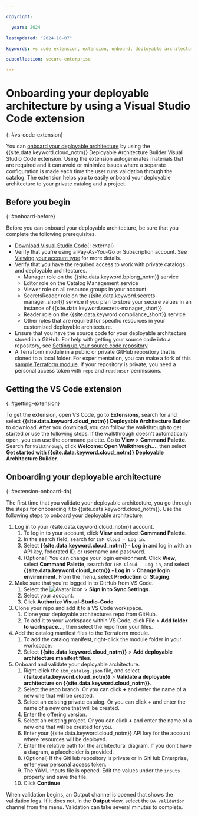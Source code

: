 ```yaml
---

copyright:

  years: 2024

lastupdated: "2024-10-07"

keywords: vs code extension, extension, onboard, deployable architecture

subcollection: secure-enterprise

---
```


# Onboarding your deployable architecture by using a Visual Studio Code extension
{: #vs-code-extension}

You can [onboard your deployable architecture](/docs/secure-enterprise?topic=secure-enterprise-onboard-da&interface=ui) by using the {{site.data.keyword.cloud_notm}} Deployable Architecture Builder Visual Studio Code extension. Using the extension autogenerates materials that are required and it can avoid or minimize issues where a separate configuration is made each time the user runs validation through the catalog. The extension helps you to easily onboard your deployable architecture to your private catalog and a project.

## Before you begin
{: #onboard-before}

Before you can onboard your deployable architecture, be sure that you complete the following prerequisites.

* [Download Visual Studio Code](https://code.visualstudio.com/){: external}
* Verify that you're using a Pay-As-You-Go or Subscription account. See [Viewing your account type](/docs/account?topic=account-account_settings#view-acct-type) for more details.
* Verify that you have the required access to work with private catalogs and deployable architectures.
   * Manager role on the {{site.data.keyword.bplong_notm}} service
   * Editor role on the Catalog Management service
   * Viewer role on all resource groups in your account
   * SecretsReader role on the {{site.data.keyword.secrets-manager_short}} service if you plan to store your secure values in an instance of {{site.data.keyword.secrets-manager_short}}
   * Reader role on the {{site.data.keyword.compliance_short}} service
   * Other roles that are required for specific resources in your customized deployable architecture.
* Ensure that you have the source code for your deployable architecture stored in a GitHub. For help with getting your source code into a repository, see [Setting up your source code repository](/docs/sell?topic=sell-source-repo-setup).
* A Terraform module in a public or private GitHub repository that is cloned to a local folder. For experimentation, you can make a fork of this [sample Terraform module](https://github.com/l2fprod/simple-da). If your repository is private, you need a personal access token with `repo` and `read:user` permissions.

## Getting the VS Code extension
{: #getting-extension}

To get the extension, open VS Code, go to **Extensions**, search for and select **{{site.data.keyword.cloud_notm}} Deployable Architecture Builder** to download. After you download, you can follow the walkthrough to get started or use the following steps. If the walkthrough doesn't automatically open, you can use the command palette. Go to **View** > **Command Palette**. Search for `Walkthrough`, click **Welcome: Open Walkthrough...**, then select **Get started with {{site.data.keyword.cloud_notm}} Deployable Architecture Builder**.

## Onboarding your deployable architecture
{: #extension-onboard-da}

The first time that you validate your deployable architecture, you go through the steps for onboarding it to {{site.data.keyword.cloud_notm}}. Use the following steps to onboard your deployable architecture:

1. Log in to your {{site.data.keyword.cloud_notm}} account.
   1. To log in to your account, click **View** and select **Command Palette**.
   1. In the search field, search for `IBM Cloud - Log in`.
   1. Select **{{site.data.keyword.cloud_notm}} - Log in** and log in with an API key, federated ID, or username and password.
   1. (Optional) You can change your login environment. Click **View**, select **Command Palette**, search for `IBM Cloud - Log in`, and select **{{site.data.keyword.cloud_notm}} - Log in** > **Change login environment**. From the menu, select **Production** or **Staging**.
1. Make sure that you're logged in to GitHub from VS Code.
   1. Select the ![Avatar icon](../icons/i-avatar-icon.svg "Avatar") > **Sign in to Sync Settings**.
   1. Select your account.
   1. Click **Authorize Visual-Studio-Code**.
1. Clone your repo and add it to a VS Code workspace.
   1. Clone your deployable architectures repo from GitHub.
   1. To add it to your workspace within VS Code, click **File** > **Add folder to workspace...**, then select the repo from your files.
1. Add the catalog manifest files to the Terraform module.
   1. To add the catalog manifest, right-click the module folder in your workspace.
   1. Select **{{site.data.keyword.cloud_notm}}** > **Add deployable architecture manifest files**.
1. Onboard and validate your deployable architecture.
   1. Right-click the `ibm_catalog.json` file, and select **{{site.data.keyword.cloud_notm}}** > **Validate a deployable architecture on {{site.data.keyword.cloud_notm}}**.
   1. Select the repo branch. Or you can click **+** and enter the name of a new one that will be created.
   1. Select an existing private catalog. Or you can click **+** and enter the name of a new one that will be created.
   1. Enter the offering version.
   1. Select an existing project. Or you can click **+** and enter the name of a new one that will be created for you.
   1. Enter your {{site.data.keyword.cloud_notm}} API key for the account where resources will be deployed.
   1. Enter the relative path for the architectural diagram. If you don't have a diagram, a placeholder is provided.
   1. (Optional) If the GitHub repository is private or in GitHub Enterprise, enter your personal access token.
   1. The YAML inputs file is opened. Edit the values under the `inputs` property and save the file.
   1. Click **Continue**

When validation begins, an Output channel is opened that shows the validation logs. If it does not, in the **Output** view, select the `DA Validation` channel from the menu. Validation can take several minutes to complete.
